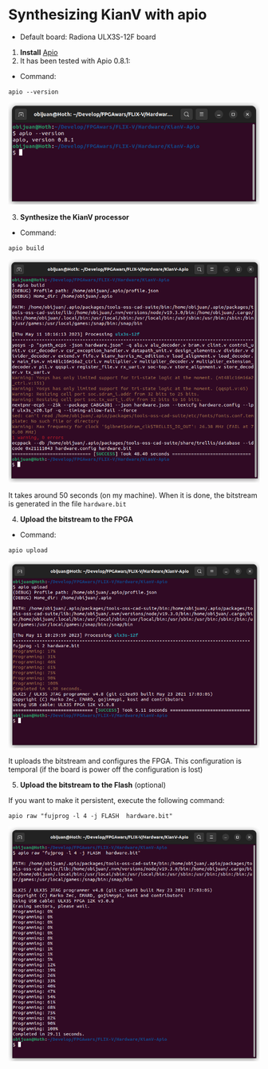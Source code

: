 # Synthesizing KianV with apio

* Default board: Radiona ULX3S-12F board

1. **Install** [Apio](https://github.com/FPGAwars/apio/wiki)
2. It has been tested with Apio 0.8.1:

* Command:

```
apio --version
```

![Screenshot](Images/01-apio.png)

3. **Synthesize the KianV processor**

* Command:

```
apio build
```

![Screenshot](Images/02-apio.png)

It takes around 50 seconds (on my machine). When it is done, the bitstream is generated in the file `hardware.bit`

4. **Upload the bitstream to the FPGA**

* Command:

```
apio upload
```

![Screenshot](Images/03-apio.png)

It uploads the bitstream and configures the FPGA. This configuration is temporal (if the board is power off the configuration is lost)

5. **Upload the bitstream to the Flash** (optional)

If you want to make it persistent, execute the following command:

```
apio raw "fujprog -l 4 -j FLASH  hardware.bit"
```

![Screenshot](Images/04-apio.png)
